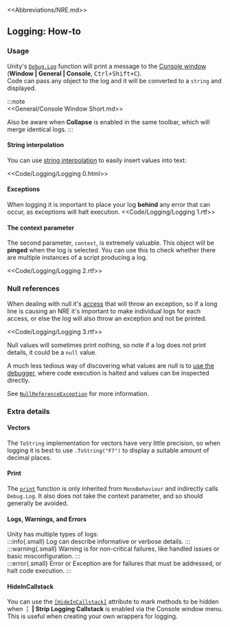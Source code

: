 <<Abbreviations/NRE.md>>
## Logging: How-to
### Usage
Unity's [`Debug.Log`](https://docs.unity3d.com/ScriptReference/Debug.Log.html) function will print a message to the [Console window](https://docs.unity3d.com/Manual/Console.html) (**Window | General | Console**, <kbd>Ctrl+Shift+C</kbd>).  
Code can pass any object to the log and it will be converted to a `string` and displayed.  

:::note  
<<General/Console Window Short.md>>

Also be aware when **Collapse** is enabled in the same toolbar, which will merge identical logs.
:::

#### String interpolation
You can use [string interpolation](https://docs.microsoft.com/en-us/dotnet/csharp/language-reference/tokens/interpolated) to easily insert values into text:

<<Code/Logging/Logging 0.html>>

#### Exceptions
When logging it is important to place your log **behind** any error that can occur, as exceptions will halt execution.
<<Code/Logging/Logging 1.rtf>>

#### The context parameter
The second parameter, `context`, is extremely valuable. This object will be **pinged** when the log is selected. You can use this to check whether there are multiple instances of a script producing a log.

<<Code/Logging/Logging 2.rtf>>

### Null references

When dealing with null it's [access](../../Common%20Errors/Runtime%20Exceptions/NullReferenceException/Access.md) that will throw an exception, so if a long line is causing an NRE it's important to make individual logs for each access, or else the log will also throw an exception and not be printed.

<<Code/Logging/Logging 3.rtf>>

Null values will sometimes print nothing, so note if a log does not print details, it could be a `null` value.  

A much less tedious way of discovering what values are null is to [use the debugger](../Debugger.md), where code execution is halted and values can be inspected directly.

See [`NullReferenceException`](../../Common%20Errors/Runtime%20Exceptions/NullReferenceException.md) for more information.

### Extra details
#### Vectors
The `ToString` implementation for vectors have very little precision, so when logging it is best to use `.ToString("F7")` to display a suitable amount of decimal places.  
#### Print
The [`print`](https://docs.unity3d.com/ScriptReference/MonoBehaviour-print.html) function is only inherited from `MonoBehaviour` and indirectly calls `Debug.Log`. It also does not take the context parameter, and so should generally be avoided.  
#### Logs, Warnings, and Errors
Unity has multiple types of logs:  
:::info{.small}
Log can describe informative or verbose details.
:::  
:::warning{.small}
Warning is for non-critical failures, like handled issues or basic misconfiguration.
:::  
:::error{.small}
Error or Exception are for failures that must be addressed, or halt code execution.
:::

#### HideInCallstack
You can use the [`[HideInCallstack]`](https://docs.unity3d.com/ScriptReference/HideInCallstackAttribute.html) attribute to mark methods to be hidden when **⋮ | Strip Logging Callstack** is enabled via the Console window menu. This is useful when creating your own wrappers for logging.